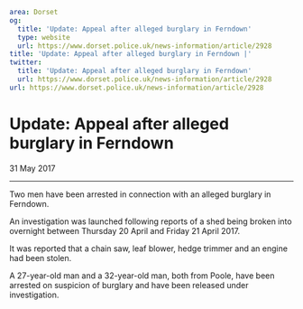 ```yaml
area: Dorset
og:
  title: 'Update: Appeal after alleged burglary in Ferndown'
  type: website
  url: https://www.dorset.police.uk/news-information/article/2928
title: 'Update: Appeal after alleged burglary in Ferndown |'
twitter:
  title: 'Update: Appeal after alleged burglary in Ferndown'
  url: https://www.dorset.police.uk/news-information/article/2928
url: https://www.dorset.police.uk/news-information/article/2928
```

# Update: Appeal after alleged burglary in Ferndown

31 May 2017

* * *

Two men have been arrested in connection with an alleged burglary in Ferndown.

An investigation was launched following reports of a shed being broken into overnight between Thursday 20 April and Friday 21 April 2017.

It was reported that a chain saw, leaf blower, hedge trimmer and an engine had been stolen.

A 27-year-old man and a 32-year-old man, both from Poole, have been arrested on suspicion of burglary and have been released under investigation.
